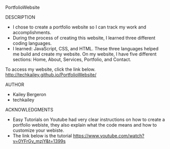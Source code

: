 PortfolioWebsite

DESCRIPTION
- I chose to create a portfolio website so I can track my work and accomplishments.
- During the process of creating this website, I learned three different coding languages.
- I learned: JavaScript, CSS, and HTML. These three languages helped me build and create my website. On my website, I have five different sections:
Home, About, Services, Portfolio, and Contact.

To access my website, click the link below. 
http://techkailey.github.io/PortfolioWebsite/

AUTHOR
- Kailey Bergeron
- techkailey

ACKNOWLEDGMENTS
- Easy Tutorials on Youtube had very clear instructions on how to create a portfolio webiste, they also explain what the code means and how to customize your webiste.
- The link below is the tutorial
https://www.youtube.com/watch?v=0YFrGy_mzjY&t=1399s
